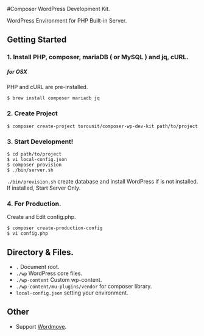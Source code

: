 #Composer WordPress Development Kit.

WordPress Environment for PHP Built-in Server.

## Getting Started

### 1. Install PHP, composer, mariaDB ( or MySQL ) and jq, cURL.

##### for OSX

PHP and cURL are pre-installed.

```
$ brew install composer mariadb jq
```


### 2. Create Project

```
$ composer create-project torounit/composer-wp-dev-kit path/to/project
```

### 3. Start Development!

```
$ cd path/to/project
$ vi local-config.json
$ composer provision
$ ./bin/server.sh
```

`./bin/provision.sh` create database and install WordPress if is not installed.
If installed, Start Server Only.

### 4. For Production.

Create and Edit config.php.

```
$ composer create-production-config
$ vi config.php
```

## Directory & Files.

+ `.` Document root.
+ `./wp` WordPress core files.
+ `./wp-content` Custom wp-content.
+ `./wp-content/mu-plugins/vendor` for composer library.
+ `local-config.json` setting your environment.

## Other

* Support [Wordmove](https://github.com/welaika/wordmove).

